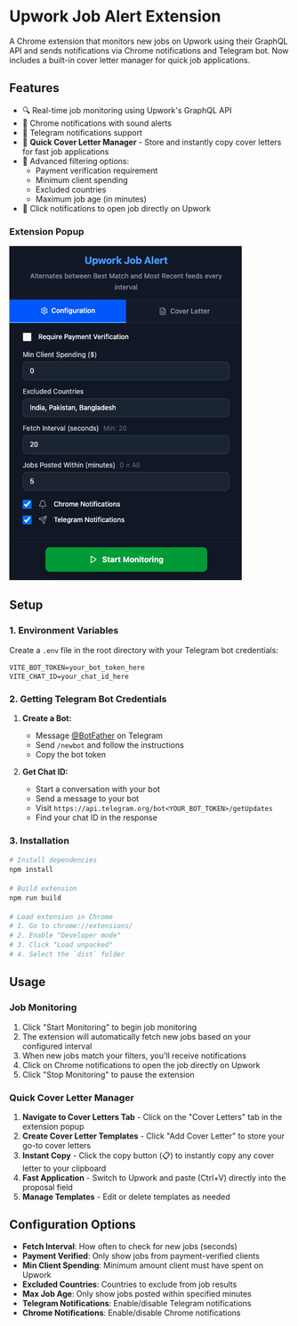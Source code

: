 # Upwork Job Alert Extension

A Chrome extension that monitors new jobs on Upwork using their GraphQL API and sends notifications via Chrome notifications and Telegram bot. Now includes a built-in cover letter manager for quick job applications.

## Features

- 🔍 Real-time job monitoring using Upwork's GraphQL API
- 📱 Chrome notifications with sound alerts
- 💬 Telegram notifications support
- 📝 **Quick Cover Letter Manager** - Store and instantly copy cover letters for fast job applications
- 🎯 Advanced filtering options:
  - Payment verification requirement
  - Minimum client spending
  - Excluded countries
  - Maximum job age (in minutes)
- 🔗 Click notifications to open job directly on Upwork



### Extension Popup

![Extension Configuration](screenshots/extension-config.png)

## Setup

### 1. Environment Variables

Create a `.env` file in the root directory with your Telegram bot credentials:

```env
VITE_BOT_TOKEN=your_bot_token_here
VITE_CHAT_ID=your_chat_id_here
```

### 2. Getting Telegram Bot Credentials

1. **Create a Bot:**

   - Message [@BotFather](https://t.me/BotFather) on Telegram
   - Send `/newbot` and follow the instructions
   - Copy the bot token

2. **Get Chat ID:**
   - Start a conversation with your bot
   - Send a message to your bot
   - Visit `https://api.telegram.org/bot<YOUR_BOT_TOKEN>/getUpdates`
   - Find your chat ID in the response

### 3. Installation

```bash
# Install dependencies
npm install

# Build extension
npm run build

# Load extension in Chrome
# 1. Go to chrome://extensions/
# 2. Enable "Developer mode"
# 3. Click "Load unpacked"
# 4. Select the `dist` folder
```

## Usage

### Job Monitoring

1. Click "Start Monitoring" to begin job monitoring
2. The extension will automatically fetch new jobs based on your configured interval
3. When new jobs match your filters, you'll receive notifications
4. Click on Chrome notifications to open the job directly on Upwork
5. Click "Stop Monitoring" to pause the extension

### Quick Cover Letter Manager

1. **Navigate to Cover Letters Tab** - Click on the "Cover Letters" tab in the extension popup
2. **Create Cover Letter Templates** - Click "Add Cover Letter" to store your go-to cover letters
3. **Instant Copy** - Click the copy button (📋) to instantly copy any cover letter to your clipboard
4. **Fast Application** - Switch to Upwork and paste (Ctrl+V) directly into the proposal field
5. **Manage Templates** - Edit or delete templates as needed


## Configuration Options

- **Fetch Interval**: How often to check for new jobs (seconds)
- **Payment Verified**: Only show jobs from payment-verified clients
- **Min Client Spending**: Minimum amount client must have spent on Upwork
- **Excluded Countries**: Countries to exclude from job results
- **Max Job Age**: Only show jobs posted within specified minutes
- **Telegram Notifications**: Enable/disable Telegram notifications
- **Chrome Notifications**: Enable/disable Chrome notifications 
